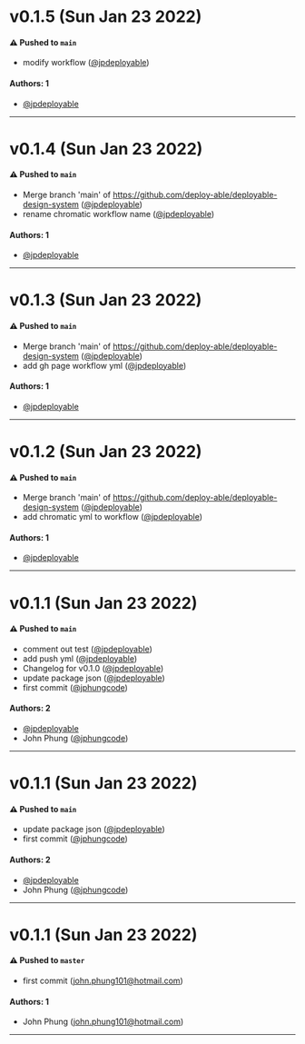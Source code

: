 # v0.1.5 (Sun Jan 23 2022)

#### ⚠️ Pushed to `main`

- modify workflow ([@jpdeployable](https://github.com/jpdeployable))

#### Authors: 1

- [@jpdeployable](https://github.com/jpdeployable)

---

# v0.1.4 (Sun Jan 23 2022)

#### ⚠️ Pushed to `main`

- Merge branch 'main' of https://github.com/deploy-able/deployable-design-system ([@jpdeployable](https://github.com/jpdeployable))
- rename chromatic workflow name ([@jpdeployable](https://github.com/jpdeployable))

#### Authors: 1

- [@jpdeployable](https://github.com/jpdeployable)

---

# v0.1.3 (Sun Jan 23 2022)

#### ⚠️ Pushed to `main`

- Merge branch 'main' of https://github.com/deploy-able/deployable-design-system ([@jpdeployable](https://github.com/jpdeployable))
- add gh page workflow yml ([@jpdeployable](https://github.com/jpdeployable))

#### Authors: 1

- [@jpdeployable](https://github.com/jpdeployable)

---

# v0.1.2 (Sun Jan 23 2022)

#### ⚠️ Pushed to `main`

- Merge branch 'main' of https://github.com/deploy-able/deployable-design-system ([@jpdeployable](https://github.com/jpdeployable))
- add chromatic yml to workflow ([@jpdeployable](https://github.com/jpdeployable))

#### Authors: 1

- [@jpdeployable](https://github.com/jpdeployable)

---

# v0.1.1 (Sun Jan 23 2022)

#### ⚠️ Pushed to `main`

- comment out test ([@jpdeployable](https://github.com/jpdeployable))
- add push yml ([@jpdeployable](https://github.com/jpdeployable))
- Changelog for v0.1.0 ([@jpdeployable](https://github.com/jpdeployable))
- update package json ([@jpdeployable](https://github.com/jpdeployable))
- first commit ([@jphungcode](https://github.com/jphungcode))

#### Authors: 2

- [@jpdeployable](https://github.com/jpdeployable)
- John Phung ([@jphungcode](https://github.com/jphungcode))

---

# v0.1.1 (Sun Jan 23 2022)

#### ⚠️ Pushed to `main`

- update package json ([@jpdeployable](https://github.com/jpdeployable))
- first commit ([@jphungcode](https://github.com/jphungcode))

#### Authors: 2

- [@jpdeployable](https://github.com/jpdeployable)
- John Phung ([@jphungcode](https://github.com/jphungcode))

---

# v0.1.1 (Sun Jan 23 2022)

#### ⚠️ Pushed to `master`

- first commit (john.phung101@hotmail.com)

#### Authors: 1

- John Phung (john.phung101@hotmail.com)

---
